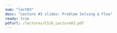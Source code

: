 ```yaml
---
num: "lect03"
desc: "Lecture #3 slides: Problem Solving & Flow"
ready: true
pdfurl: /lectures/CS16_Lecture03.pdf
---
```

